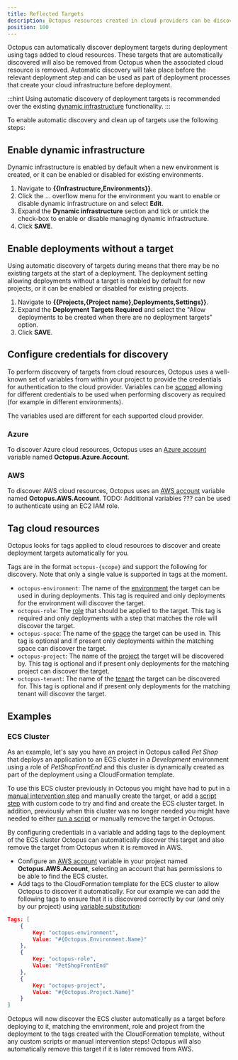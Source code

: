 ```yaml
---
title: Reflected Targets
description: Octopus resources created in cloud providers can be discovered automatically by Octopus
position: 100
---
```


Octopus can automatically discover deployment targets during deployment using tags added to cloud resources. These targets that are automatically discovered will also be removed from Octopus when the associated cloud resource is removed. Automatic discovery will take place before the relevant deployment step and can be used as part of deployment processes that create your cloud infrastructure before deployment.

:::hint
Using automatic discovery of deployment targets is recommended over the existing [dynamic infrastructure](/docs/infrastructure/deployment-targets/dynamic-infrastructure) functionality.
:::

To enable automatic discovery and clean up of targets use the following steps:

## Enable dynamic infrastructure

Dynamic infrastructure is enabled by default when a new environment is created, or it can be enabled or disabled for existing environments.

1. Navigate to **{{Infrastructure,Environments}}**.
1. Click the ... overflow menu for the environment you want to enable or disable dynamic infrastructure on and select **Edit**.
1. Expand the **Dynamic infrastructure** section and tick or untick the check-box to enable or disable managing dynamic infrastructure.
1. Click **SAVE**.

## Enable deployments without a target

Using automatic discovery of targets during means that there may be no existing targets at the start of a deployment. The deployment setting allowing deployments without a target is enabled by default for new projects, or it can be enabled or disabled for existing projects.

1. Navigate to **{{Projects,{Project name},Deployments,Settings}}**.
1. Expand the **Deployment Targets Required** and select the "Allow deployments to be created when there are no deployment targets" option.
1. Click **SAVE**.

## Configure credentials for discovery

To perform discovery of targets from cloud resources, Octopus uses a well-known set of variables from within your project to provide the credentials for authentication to the cloud provider. Variables can be [scoped](/docs/projects/variables/index.md#scoping-variables) allowing for different credentials to be used when performing discovery as required (for example in different environments).

The variables used are different for each supported cloud provider.

### Azure

To discover Azure cloud resources, Octopus uses an [Azure account](/docs/projects/variables/azure-account-variables.md) variable named **Octopus.Azure.Account**.

### AWS

To discover AWS cloud resources, Octopus uses an [AWS account](/docs/projects/variables/aws-account-variables.md) variable named **Octopus.AWS.Account**. TODO: Additional variables ??? can be used to authenticate using an EC2 IAM role.

## Tag cloud resources

Octopus looks for tags applied to cloud resources to discover and create deployment targets automatically for you.

Tags are in the format `octopus-{scope}` and support the following for discovery. Note that only a single value is supported in tags at the moment.

- `octopus-environment`: The name of the [environment](/docs/infrastructure/environments) the target can be used in during deployments. This tag is required and only deployments for the environment will discover the target.
- `octopus-role`: The [role](/docs/infrastructure/deployment-targets#target-roles) that should be applied to the target. This tag is required and only deployments with a step that matches the role will discover the target.
- `octopus-space`: The name of the [space](/docs/administration/spaces) the target can be used in. This tag is optional and if present only deployments within the matching space can discover the target.
- `octopus-project`: The name of the [project](/docs/projects) the target will be discovered by. This tag is optional and if present only deployments for the matching project can discover the target.
- `octopus-tenant`: The name of the [tenant](/docs/projects) the target can be discovered for. This tag is optional and if present only deployments for the matching tenant will discover the target.

## Examples

### ECS Cluster

As an example, let's say you have an project in Octopus called _Pet Shop_ that deploys an application to an ECS cluster in a _Development_ environment using a role of _PetShopFrontEnd_ and this cluster is dynamically created as part of the deployment using a CloudFormation template.

To use this ECS cluster previously in Octopus you might have had to put in a [manual intervention step](/docs/projects/built-in-step-templates/manual-intervention-and-approvals) and manually create the target, or add a [script step](/docs/infrastructure/deployment-targets/dynamic-infrastructure/new-octopustarget.md) with custom code to try and find and create the ECS cluster target. In addition, previously when this cluster was no longer needed you might have needed to either [run a script](/docs/infrastructure/deployment-targets/dynamic-infrastructure/remove-octopustarget.md) or manually remove the target in Octopus.

By configuring credentials in a variable and adding tags to the deployment of the ECS cluster Octopus can automatically discover this target and also remove the target from Octopus when it is removed in AWS.

- Configure an [AWS account](/docs/projects/variables/aws-account-variables.md) variable in your project named **Octopus.AWS.Account**, selecting an account that has permissions to be able to find the ECS cluster.
- Add tags to the CloudFormation template for the ECS cluster to allow Octopus to discover it automatically. For our example we can add the following tags to ensure that it is discovered correctly by our (and only by our project) using [variable substitution](/docs/projects/variables/variable-substitutions.md):

```json
Tags: [
    {
        Key: "octopus-environment",
        Value: "#{Octopus.Environment.Name}"
    },
    {
        Key: "octopus-role",
        Value: "PetShopFrontEnd"
    },
    {
        Key: "octopus-project",
        Value: "#{Octopus.Project.Name}"
    }
]
```

Octopus will now discover the ECS cluster automatically as a target before deploying to it, matching the environment, role and project from the deployment to the tags created with the CloudFormation template, without any custom scripts or manual intervention steps! Octopus will also automatically remove this target if it is later removed from AWS.
